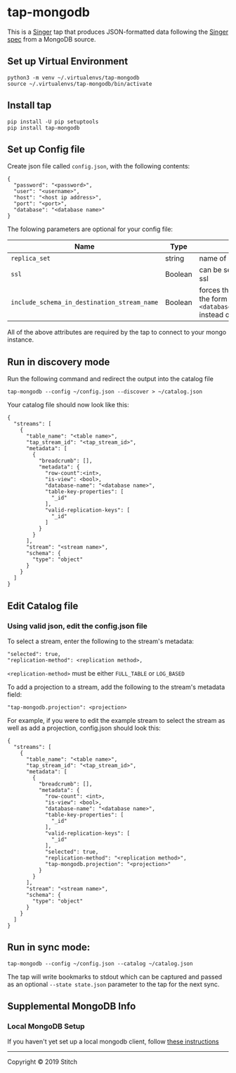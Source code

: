 # tap-mongodb

This is a [Singer](https://singer.io) tap that produces JSON-formatted data following the [Singer spec](https://github.com/singer-io/getting-started/blob/master/SPEC.md) from a MongoDB source.

## Set up Virtual Environment
```
python3 -m venv ~/.virtualenvs/tap-mongodb
source ~/.virtualenvs/tap-mongodb/bin/activate
```

## Install tap
```
pip install -U pip setuptools
pip install tap-mongodb
```

## Set up Config file
Create json file called `config.json`, with the following contents:
```
{
  "password": "<password>",
  "user": "<username>",
  "host": "<host ip address>",
  "port": "<port>",
  "database": "<database name>"
}
```
The folowing parameters are optional for your config file:

| Name | Type | Description |
| -----|------|------------ |
| `replica_set` | string | name of replica set |
|`ssl` | Boolean | can be set to true to connect using ssl |
| `include_schema_in_destination_stream_name` | Boolean | forces the stream names to take the form `<database_name>_<collection_name>` instead of `<collection_name>`|

All of the above attributes are required by the tap to connect to your mongo instance. 

## Run in discovery mode
Run the following command and redirect the output into the catalog file
```
tap-mongodb --config ~/config.json --discover > ~/catalog.json
```

Your catalog file should now look like this:
```
{
  "streams": [
    {
      "table_name": "<table name>",
      "tap_stream_id": "<tap_stream_id>",
      "metadata": [
        {
          "breadcrumb": [],
          "metadata": {
            "row-count":<int>,
            "is-view": <bool>,
            "database-name": "<database name>",
            "table-key-properties": [
              "_id"
            ],
            "valid-replication-keys": [
              "_id"
            ]
          }
        }
      ],
      "stream": "<stream name>",
      "schema": {
        "type": "object"
      }
    }
  ]
}
```

## Edit Catalog file
### Using valid json, edit the config.json file
To select a stream, enter the following to the stream's metadata:
```
"selected": true,
"replication-method": <replication method>,
```

`<replication-method>` must be either `FULL_TABLE` or `LOG_BASED`

To add a projection to a stream, add the following to the stream's metadata field:
```
"tap-mongodb.projection": <projection>
```

For example, if you were to edit the example stream to select the stream as well as add a projection, config.json should look this:
```
{
  "streams": [
    {
      "table_name": "<table name>",
      "tap_stream_id": "<tap_stream_id>",
      "metadata": [
        {
          "breadcrumb": [],
          "metadata": {
            "row-count": <int>,
            "is-view": <bool>,
            "database-name": "<database name>",
            "table-key-properties": [
              "_id"
            ],
            "valid-replication-keys": [
              "_id"
            ],
            "selected": true,
            "replication-method": "<replication method>",
            "tap-mongodb.projection": "<projection>"
          }
        }
      ],
      "stream": "<stream name>",
      "schema": {
        "type": "object"
      }
    }
  ]
}

```
## Run in sync mode:
`tap-mongodb --config ~/config.json --catalog ~/catalog.json`

The tap will write bookmarks to stdout which can be captured and passed as an optional `--state state.json` parameter to the tap for the next sync.

## Supplemental MongoDB Info

### Local MongoDB Setup
If you haven't yet set up a local mongodb client, follow [these instructions](https://github.com/singer-io/tap-mongodb/blob/master/spikes/local_mongo_setup.md)

---

Copyright &copy; 2019 Stitch
